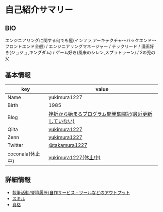 # 自己紹介サマリー

## BIO

エンジニアリングに関する何でも屋(インフラ,アーキテクチャ〜バックエンド〜フロントエンド全般) / エンジニアリングマネージャー / テックリード / 漫画好き(ジョジョ,キングダム) / ゲーム好き(風来のシレン,スプラトゥーン) / 2の児の父

## 基本情報

| key              | value                                                                                       |
| ---------------- | ------------------------------------------------------------------------------------------- |
| Name             | yukimura1227                                                                                |
| Birth            | 1985                                                                                        |
| Blog             | [挫折から始まるプログラム開発奮闘記(最近更新していない)](http://yukimura1227.blog.fc2.com/) |
| Qiita            | [yukimura1227](https://qiita.com/yukimura1227)                                              |
| Zenn             | [yukimura1227](https://zenn.dev/1227yukimura)                                               |
| Twitter          | [@takamura1227](https://twitter.com/takamura1227)                                           |
| coconala(休止中) | [yukimura1227(休止中)](https://profile.coconala.com/users/19294)                            |

## 詳細情報

- [執筆活動/登壇履歴/自作サービス・ツールなどのアウトプット](./outputs.md)
- [スキル](./skills.md)
- [資格](./certifications.md)